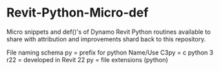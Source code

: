 # Revit-Python-Micro-def
Micro snippets and def()'s of Dynamo Revit Python routines available to share with attribution and improvements shard back to this repository.

File naming schema
  py        =   prefix for python
  Name/Use
  C3py      =   c python 3
  r22       =   developed in Revit 22
  py        =   file extensions (python)
